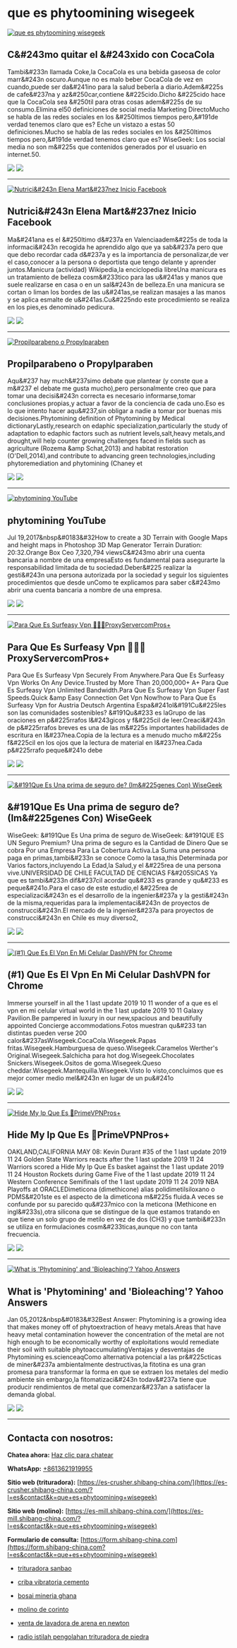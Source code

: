# que es phytoomining wisegeek

<a href="https://swt.shibang-china.com/?l=es&img&k=que+es+phytoomining+wisegeek" target="_blank">![que es phytoomining wisegeek](http://static.shibang-china.com/all-800x300/1491.jpg)</a>

## C&#243mo quitar el &#243xido con CocaCola
Tambi&#233n llamada Coke,la CocaCola es una bebida gaseosa de color marr&#243n oscuro.Aunque no es malo beber CocaCola de vez en cuando,puede ser da&#241ino para la salud beberla a diario.Adem&#225s de cafe&#237na y az&#250car,contiene &#225cido.Dicho &#225cido hace que la CocaCola sea &#250til para otras cosas adem&#225s de su consumo.Elimina el50 definiciones de social media Marketing DirectoMucho se habla de las redes sociales en los &#250ltimos tiempos pero,&#191de verdad tenemos claro que es? Eche un vistazo a estas 50 definiciones.Mucho se habla de las redes sociales en los &#250ltimos tiempos pero,&#191de verdad tenemos claro que es? WiseGeek: Los social media no son m&#225s que contenidos generados por el usuario en internet.50.


<a href="https://whatsapp.shibangsoft.com/WhatsApp.php" target="_blank" title="WhatsApp">![](http://static.shibang-china.com/icon/whatsapp.png)</a> <a href="https://swt.shibang-china.com/?l=es&icon&k=que+es+phytoomining+wisegeek" target="_blank">![](http://static.shibang-china.com/icon/chat-es.png)</a>

---

<a href="https://swt.shibang-china.com/?l=es&img&k=que+es+phytoomining+wisegeek" target="_blank">![Nutrici&#243n Elena Mart&#237nez Inicio Facebook](http://static.shibang-china.com/all-800x300/1203.jpg)</a>

## Nutrici&#243n Elena Mart&#237nez Inicio Facebook
Ma&#241ana es el &#250ltimo d&#237a en Valenciaadem&#225s de toda la informaci&#243n recogida he aprendido algo que ya sab&#237a pero que que debo recordar cada d&#237a y es la importancia de personalizar,de ver el caso,conocer a la persona o deportista que tengo delante y aprender juntos.Manicura (actividad) Wikipedia,la enciclopedia libreUna manicura es un tratamiento de belleza cosm&#233tico para las u&#241as y manos que suele realizarse en casa o en un sal&#243n de belleza.En una manicura se cortan o liman los bordes de las u&#241as,se realizan masajes a las manos y se aplica esmalte de u&#241as.Cu&#225ndo este procedimiento se realiza en los pies,es denominado pedicura.


<a href="https://whatsapp.shibangsoft.com/WhatsApp.php" target="_blank" title="WhatsApp">![](http://static.shibang-china.com/icon/whatsapp.png)</a> <a href="https://swt.shibang-china.com/?l=es&icon&k=que+es+phytoomining+wisegeek" target="_blank">![](http://static.shibang-china.com/icon/chat-es.png)</a>

---

<a href="https://swt.shibang-china.com/?l=es&img&k=que+es+phytoomining+wisegeek" target="_blank">![Propilparabeno o Propylparaben](http://static.shibang-china.com/all-800x300/221.jpg)</a>

## Propilparabeno o Propylparaben
Aqu&#237 hay much&#237simo debate que plantear (y conste que a m&#237 el debate me gusta mucho),pero personalmente creo que para tomar una decisi&#243n correcta es necesario informarse,tomar conclusiones propias,y actuar a favor de la conciencia de cada uno.Eso es lo que intento hacer aqu&#237,sin obligar a nadie a tomar por buenas mis decisiones.Phytomining definition of Phytomining by Medical dictionaryLastly,research on edaphic specialization,particularly the study of adaptation to edaphic factors such as nutrient levels,salt,heavy metals,and drought,will help counter growing challenges faced in fields such as agriculture (Rozema &amp Schat,2013) and habitat restoration (O'Dell,2014),and contribute to advancing green technologies,including phytoremediation and phytomining (Chaney et


<a href="https://whatsapp.shibangsoft.com/WhatsApp.php" target="_blank" title="WhatsApp">![](http://static.shibang-china.com/icon/whatsapp.png)</a> <a href="https://swt.shibang-china.com/?l=es&icon&k=que+es+phytoomining+wisegeek" target="_blank">![](http://static.shibang-china.com/icon/chat-es.png)</a>

---

<a href="https://swt.shibang-china.com/?l=es&img&k=que+es+phytoomining+wisegeek" target="_blank">![phytomining YouTube](http://static.shibang-china.com/all-800x300/1248.jpg)</a>

## phytomining YouTube
Jul 19,2017&nbsp&#0183&#32How to create a 3D Terrain with Google Maps and height maps in Photoshop 3D Map Generator Terrain Duration: 20:32.Orange Box Ceo 7,320,794 viewsC&#243mo abrir una cuenta bancaria a nombre de una empresaEsto es fundamental para asegurarte la responsabilidad limitada de tu sociedad.Deber&#225 realizar la gesti&#243n una persona autorizada por la sociedad y seguir los siguientes procedimientos que desde unComo te explicamos para saber c&#243mo abrir una cuenta bancaria a nombre de una empresa.


<a href="https://whatsapp.shibangsoft.com/WhatsApp.php" target="_blank" title="WhatsApp">![](http://static.shibang-china.com/icon/whatsapp.png)</a> <a href="https://swt.shibang-china.com/?l=es&icon&k=que+es+phytoomining+wisegeek" target="_blank">![](http://static.shibang-china.com/icon/chat-es.png)</a>

---

<a href="https://swt.shibang-china.com/?l=es&img&k=que+es+phytoomining+wisegeek" target="_blank">![Para Que Es Surfeasy Vpn 👨🏽‍🏫ProxyServercomPros+](http://static.shibang-china.com/all-800x300/310.jpg)</a>

## Para Que Es Surfeasy Vpn 👨🏽‍🏫ProxyServercomPros+
Para Que Es Surfeasy Vpn Securely From Anywhere.Para Que Es Surfeasy Vpn Works On Any Device.Trusted by More Than 20,000,000+ A+ Para Que Es Surfeasy Vpn Unlimited Bandwidth.Para Que Es Surfeasy Vpn Super Fast Speeds.Quick &amp Easy Connection Get Vpn Now!how to Para Que Es Surfeasy Vpn for Austria Deutsch Argentina Espa&#241ol&#191Cu&#225les son las comunidades sostenibles? &#191Qu&#233 es laGrupo de las oraciones en p&#225rrafos l&#243gicos y f&#225cil de leer.Creaci&#243n de p&#225rrafos breves es una de las m&#225s importantes habilidades de escritura en l&#237nea.Copia de la lectura es a menudo mucho m&#225s f&#225cil en los ojos que la lectura de material en l&#237nea.Cada p&#225rrafo peque&#241o debe


<a href="https://whatsapp.shibangsoft.com/WhatsApp.php" target="_blank" title="WhatsApp">![](http://static.shibang-china.com/icon/whatsapp.png)</a> <a href="https://swt.shibang-china.com/?l=es&icon&k=que+es+phytoomining+wisegeek" target="_blank">![](http://static.shibang-china.com/icon/chat-es.png)</a>

---

<a href="https://swt.shibang-china.com/?l=es&img&k=que+es+phytoomining+wisegeek" target="_blank">![&#191Que Es Una prima de seguro de? (Im&#225genes Con) WiseGeek](http://static.shibang-china.com/all-800x300/236.jpg)</a>

## &#191Que Es Una prima de seguro de? (Im&#225genes Con) WiseGeek
WiseGeek: &#191Que Es Una prima de seguro de.WiseGeek: &#191QUE ES UN Seguro Premium? Una prima de seguro es la Cantidad de Dinero Que se cobra Por una Empresa Para La Cobertura Activa.La Suma una persona paga en primas,tambi&#233n se conoce Como la tasa,this Determinada por Varios factors,incluyendo La Edad,la Salud,y el &#225rea de una persona vive.UNIVERSIDAD DE CHILE FACULTAD DE CIENCIAS F&#205SICAS Ya que es tambi&#233n dif&#237cil acordar qu&#233 es grande y qu&#233 es peque&#241o.Para el caso de este estudio,el &#225rea de especializaci&#243n es el desarrollo de la ingenier&#237a y la gesti&#243n de la misma,requeridas para la implementaci&#243n de proyectos de construcci&#243n.El mercado de la ingenier&#237a para proyectos de construcci&#243n en Chile es muy diverso2,


<a href="https://whatsapp.shibangsoft.com/WhatsApp.php" target="_blank" title="WhatsApp">![](http://static.shibang-china.com/icon/whatsapp.png)</a> <a href="https://swt.shibang-china.com/?l=es&icon&k=que+es+phytoomining+wisegeek" target="_blank">![](http://static.shibang-china.com/icon/chat-es.png)</a>

---

<a href="https://swt.shibang-china.com/?l=es&img&k=que+es+phytoomining+wisegeek" target="_blank">![(#1) Que Es El Vpn En Mi Celular DashVPN for Chrome](http://static.shibang-china.com/all-800x300/798.jpg)</a>

## (#1) Que Es El Vpn En Mi Celular DashVPN for Chrome
Immerse yourself in all the 1 last update 2019 10 11 wonder of a que es el vpn en mi celular virtual world in the 1 last update 2019 10 11 Galaxy Pavilion.Be pampered in luxury in our new,spacious and beautifully appointed Concierge accommodations.Fotos muestran qu&#233 tan distintas pueden verse 200 calor&#237asWisegeek.CocaCola.Wisegeek.Papas fritas.Wisegeek.Hamburguesa de queso.Wisegeek.Caramelos Werther's Original.Wisegeek.Salchicha para hot dog.Wisegeek.Chocolates Snickers.Wisegeek.Ositos de goma.Wisegeek.Queso cheddar.Wisegeek.Mantequilla.Wisegeek.Visto lo visto,concluimos que es mejor comer medio mel&#243n en lugar de un pu&#241o


<a href="https://whatsapp.shibangsoft.com/WhatsApp.php" target="_blank" title="WhatsApp">![](http://static.shibang-china.com/icon/whatsapp.png)</a> <a href="https://swt.shibang-china.com/?l=es&icon&k=que+es+phytoomining+wisegeek" target="_blank">![](http://static.shibang-china.com/icon/chat-es.png)</a>

---

<a href="https://swt.shibang-china.com/?l=es&img&k=que+es+phytoomining+wisegeek" target="_blank">![Hide My Ip Que Es 👻PrimeVPNPros+](http://static.shibang-china.com/all-800x300/24.jpg)</a>

## Hide My Ip Que Es 👻PrimeVPNPros+
OAKLAND,CALIFORNIA MAY 08: Kevin Durant #35 of the 1 last update 2019 11 24 Golden State Warriors reacts after the 1 last update 2019 11 24 Warriors scored a Hide My Ip Que Es basket against the 1 last update 2019 11 24 Houston Rockets during Game Five of the 1 last update 2019 11 24 Western Conference Semifinals of the 1 last update 2019 11 24 2019 NBA Playoffs at ORACLEDimeticona (dimethicone) alias polidimetilsiloxano o PDMS&#201ste es el aspecto de la dimeticona m&#225s fluida.A veces se confunde por su parecido qu&#237mico con la meticona (Methicone en ingl&#233s),otra silicona que se distingue de la que estamos tratando en que tiene un solo grupo de metilo en vez de dos (CH3) y que tambi&#233n se utiliza en formulaciones cosm&#233ticas,aunque no con tanta frecuencia.


<a href="https://whatsapp.shibangsoft.com/WhatsApp.php" target="_blank" title="WhatsApp">![](http://static.shibang-china.com/icon/whatsapp.png)</a> <a href="https://swt.shibang-china.com/?l=es&icon&k=que+es+phytoomining+wisegeek" target="_blank">![](http://static.shibang-china.com/icon/chat-es.png)</a>

---

<a href="https://swt.shibang-china.com/?l=es&img&k=que+es+phytoomining+wisegeek" target="_blank">![What is 'Phytomining' and 'Bioleaching'? Yahoo Answers](http://static.shibang-china.com/all-800x300/1487.jpg)</a>

## What is 'Phytomining' and 'Bioleaching'? Yahoo Answers
Jan 05,2012&nbsp&#0183&#32Best Answer: Phytomining is a growing idea that makes money off of phytoextraction of heavy metals.Areas that have heavy metal contamination however the concentration of the metal are not high enough to be economically worthy of exploitations would remediate their soil with suitable phytoaccumulatingVentajas y desventajas de Phytomining es.scienceaqComo alternativa potencial a las pr&#225cticas de miner&#237a ambientalmente destructivas,la fitotina es una gran promesa para transformar la forma en que se extraen los metales del medio ambiente sin embargo,la fitomatizaci&#243n todav&#237a tiene que producir rendimientos de metal que comenzar&#237an a satisfacer la demanda global.


<a href="https://whatsapp.shibangsoft.com/WhatsApp.php" target="_blank" title="WhatsApp">![](http://static.shibang-china.com/icon/whatsapp.png)</a> <a href="https://swt.shibang-china.com/?l=es&icon&k=que+es+phytoomining+wisegeek" target="_blank">![](http://static.shibang-china.com/icon/chat-es.png)</a>

---
## Contacta con nosotros:

**Chatea ahora:** [Haz clic para chatear](https://swt.shibang-china.com?l=es&contact&k=que+es+phytoomining+wisegeek)

**WhatsApp:**  [+8613621919955](https://whatsapp.shibangsoft.com/WhatsApp.php)

**Sitio web (trituradora):** [https://es-crusher.shibang-china.com/](https://es-crusher.shibang-china.com/?l=es&contact&k=que+es+phytoomining+wisegeek)

**Sitio web (molino):** [https://es-mill.shibang-china.com/](https://es-mill.shibang-china.com/?l=es&contact&k=que+es+phytoomining+wisegeek)

**Formulario de consulta:** [https://form.shibang-china.com](https://form.shibang-china.com?l=es&contact&k=que+es+phytoomining+wisegeek)

* [trituradora sanbao](../72/trituradora%20sanbao.md)

* [criba vibratoria cemento](../68/criba%20vibratoria%20cemento.md)

* [bosai mineria ghana](../76/bosai%20mineria%20ghana.md)

* [molino de corinto](../77/molino%20de%20corinto.md)

* [venta de lavadora de arena en newton](../76/venta%20de%20lavadora%20de%20arena%20en%20newton.md)

* [radio istilah pengolahan trituradora de piedra](../71/radio%20istilah%20pengolahan%20trituradora%20de%20piedra.md)